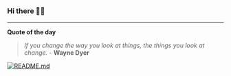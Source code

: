 ### Hi there 👋🏻


---

**Quote of the day**

> *If you change the way you look at things, the things you look at change.* - **Wayne Dyer** 

[![README.md](https://github.com/marcolovazzano/marcolovazzano/actions/workflows/readme.yml/badge.svg?branch=main)](https://github.com/marcolovazzano/marcolovazzano/actions/workflows/readme.yml)
